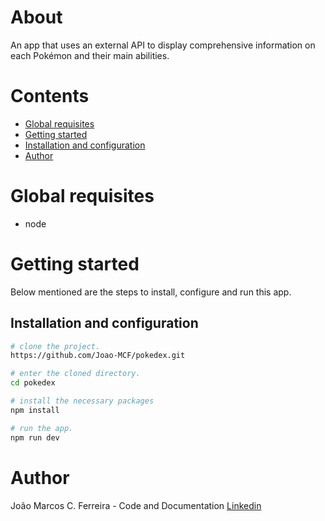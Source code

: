 # About

An app that uses an external API to display comprehensive information on each Pokémon and their main abilities.

# Contents

- [Global requisites](#global-requisites)
- [Getting started](#getting-started)
- [Installation and configuration](#installation-and-configuration)
- [Author](#author)

# Global requisites

- node

# Getting started

Below mentioned are the steps to install, configure and run this app.

## Installation and configuration

```bash
# clone the project.
https://github.com/Joao-MCF/pokedex.git

# enter the cloned directory.
cd pokedex

# install the necessary packages
npm install

# run the app.
npm run dev
```

# Author

João Marcos C. Ferreira - Code and Documentation [Linkedin](https://www.linkedin.com/in/joao-mcf/)
